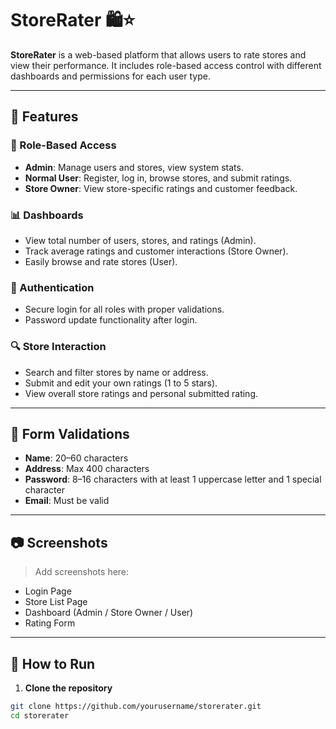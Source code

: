# StoreRater 🛍️⭐

**StoreRater** is a web-based platform that allows users to rate stores and view their performance. It includes role-based access control with different dashboards and permissions for each user type.

---

## 🚀 Features

### 👥 Role-Based Access
- **Admin**: Manage users and stores, view system stats.
- **Normal User**: Register, log in, browse stores, and submit ratings.
- **Store Owner**: View store-specific ratings and customer feedback.

### 📊 Dashboards
- View total number of users, stores, and ratings (Admin).
- Track average ratings and customer interactions (Store Owner).
- Easily browse and rate stores (User).

### 🔐 Authentication
- Secure login for all roles with proper validations.
- Password update functionality after login.

### 🔍 Store Interaction
- Search and filter stores by name or address.
- Submit and edit your own ratings (1 to 5 stars).
- View overall store ratings and personal submitted rating.

---

## 🧪 Form Validations

- **Name**: 20–60 characters
- **Address**: Max 400 characters
- **Password**: 8–16 characters with at least 1 uppercase letter and 1 special character
- **Email**: Must be valid

---

## 📷 Screenshots

> Add screenshots here:
- Login Page
- Store List Page
- Dashboard (Admin / Store Owner / User)
- Rating Form

---

## 🔧 How to Run

1. **Clone the repository**
```bash
git clone https://github.com/yourusername/storerater.git
cd storerater
